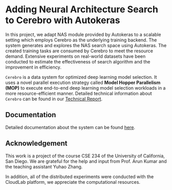 Adding Neural Architecture Search to Cerebro with Autokeras
=======

In this project, we adapt NAS module provided by Autokeras to a scalable setting which employs Cerebro as the underlying training backend. The system generates and explores the NAS search space using Autokeras. The created training tasks are consumed by Cerebro to meet the resource demand. Extensive experiments on real-world datasets have been conducted to estimate the effectiveness of search algorithm and the improvement in efficiency.
 
``Cerebro`` is a data system for optimized deep learning model selection. It uses a novel parallel execution strategy
called **Model Hopper Parallelism (MOP)** to execute end-to-end deep learning model selection workloads in a more 
resource-efficient manner. Detailed technical information about ``Cerebro`` can be found in our 
[Technical Report](https://adalabucsd.github.io/papers/TR_2020_Cerebro.pdf).

Documentation
-------------
Detailed documentation about the system can be found [here](https://adalabucsd.github.io/cerebro-system/).

Acknowledgement
---------------
This work is a project of the course CSE 234 of the University of California, San Diego. We are grateful for the help and input from Prof. Arun Kumar and the teaching assistant Yuhao Zhang. 

In addition, all of the distributed experiments were conducted with the CloudLab platform, we appreciate the computational resources.

